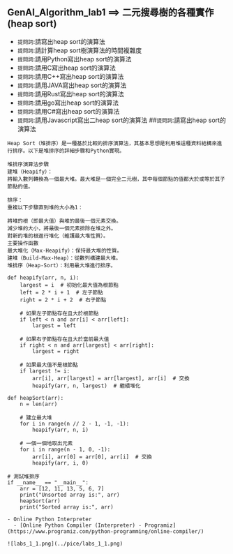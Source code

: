 ## GenAI_Algorithm_lab1 ==> 二元搜尋樹的各種實作(heap sort)
- `提問詞`:請寫出heap sort的演算法
- `提問詞`:請計算heap sort樹演算法的時間複雜度
- `提問詞`:請用Python寫出heap sort的演算法
- `提問詞`:請用C寫出heap sort的演算法
- `提問詞`:請用C++寫出heap sort的演算法
- `提問詞`:請用JAVA寫出heap sort的演算法
- `提問詞`:請用Rust寫出heap sort的演算法
- `提問詞`:請用go寫出heap sort的演算法
- `提問詞`:請用C#寫出heap sort的演算法
- `提問詞`:請用Javascript寫出二heap sort的演算法
##`提問詞`:請寫出heap sort的演算法
```
Heap Sort（堆排序）是一種基於比較的排序演算法，其基本思想是利用堆這種資料結構來進行排序。以下是堆排序的詳細步驟和Python實現。

堆排序演算法步驟
建堆（Heapify）：
將輸入數列轉換為一個最大堆。最大堆是一個完全二元樹，其中每個節點的值都大於或等於其子節點的值。

排序：
重複以下步驟直到堆的大小為1：

將堆的根（即最大值）與堆的最後一個元素交換。
減少堆的大小，將最後一個元素排除在堆之外。
對新的堆的根進行堆化（維護最大堆性質）。
主要操作函數
最大堆化（Max-Heapify）：保持最大堆的性質。
建堆（Build-Max-Heap）：從數列構建最大堆。
堆排序（Heap-Sort）：利用最大堆進行排序。

def heapify(arr, n, i):
    largest = i  # 初始化最大值為根節點
    left = 2 * i + 1  # 左子節點
    right = 2 * i + 2  # 右子節點

    # 如果左子節點存在且大於根節點
    if left < n and arr[i] < arr[left]:
        largest = left

    # 如果右子節點存在且大於當前最大值
    if right < n and arr[largest] < arr[right]:
        largest = right

    # 如果最大值不是根節點
    if largest != i:
        arr[i], arr[largest] = arr[largest], arr[i]  # 交換
        heapify(arr, n, largest)  # 繼續堆化

def heapSort(arr):
    n = len(arr)

    # 建立最大堆
    for i in range(n // 2 - 1, -1, -1):
        heapify(arr, n, i)

    # 一個一個地取出元素
    for i in range(n - 1, 0, -1):
        arr[i], arr[0] = arr[0], arr[i]  # 交換
        heapify(arr, i, 0)

# 測試堆排序
if __name__ == "__main__":
    arr = [12, 11, 13, 5, 6, 7]
    print("Unsorted array is:", arr)
    heapSort(arr)
    print("Sorted array is:", arr)

- Online Python Interpreter
  - [Online Python Compiler (Interpreter) - Programiz](https://www.programiz.com/python-programming/online-compiler/)

![labs_1_1.png](../pice/labs_1_1.png)

